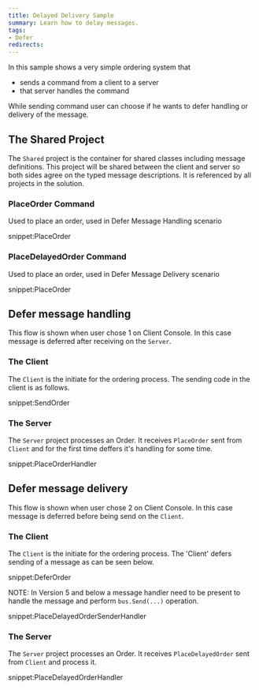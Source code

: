 ```yaml
---
title: Delayed Delivery Sample
summary: Learn how to delay messages.
tags:
- Defer
redirects:
---
```


In this sample shows a very simple ordering system that

 * sends a command from a client to a server
 * that server handles the command

While sending command user can choose if he wants to defer handling or delivery of the message.

## The Shared Project

The `Shared` project is the container for shared classes including message definitions. This project will be shared between the client and server so both sides agree on the typed message descriptions. It is referenced by all projects in the solution.


### PlaceOrder Command

Used to place an order, used in Defer Message Handling scenario 

snippet:PlaceOrder

### PlaceDelayedOrder Command

Used to place an order, used in Defer Message Delivery scenario

snippet:PlaceOrder

## Defer message handling

This flow is shown when user chose 1 on Client Console. In this case message is deferred after receiving on the `Server`. 

### The Client

The `Client` is the initiate for the ordering process. The sending code in the client is as follows.

snippet:SendOrder


### The Server

The `Server` project processes an Order. It receives `PlaceOrder` sent from `Client` and for the first time deffers it's handling for some time.

snippet:PlaceOrderHandler

## Defer message delivery

This flow is shown when user chose 2 on Client Console. In this case message is deferred before being send on the `Client`.

### The Client

The `Client` is the initiate for the ordering process. The 'Client' defers sending of a message as can be seen below.

snippet:DeferOrder

NOTE: In Version 5 and below a message handler need to be present to handle the message and perform `bus.Send(...)` operation.

snippet:PlaceDelayedOrderSenderHandler


### The Server

The `Server` project processes an Order. It receives `PlaceDelayedOrder` sent from `Client` and process it.

snippet:PlaceDelayedOrderHandler
